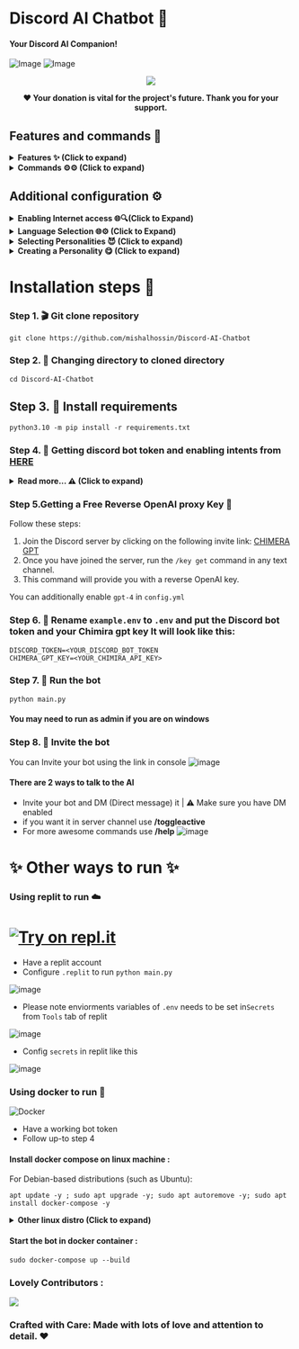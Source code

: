 # Discord AI Chatbot 🤖
#### Your Discord AI Companion!

![Image](https://cdn.discordapp.com/attachments/1119920576417513472/1127122563982688296/image.png)
![Image](https://cdn.discordapp.com/attachments/1119920576417513472/1127134209169969253/image.png)

<div align="center">
  <a href="https://discord.gg/6MT3CZauT8">
    <img src="https://discordapp.com/api/guilds/1110950079390547968/widget.png?style=banner2">
  </a>
</div>

<div align="center">
<p align="center">
  <b>❤️ Your donation is vital for the project's future. Thank you for your support.</b>
</p>
</div>

## Features and commands 🌟

</details>

<details>
<summary><strong>Features ✨ (Click to expand) </strong></summary>

- [x] Hybrid Command System: Get the best of slash and normal commands. It's like a buffet! ⚙️
- [x] Imagine generation: Make your imagination come true for free 🤖
- [x] Free LLM Model: Enjoy the powerful capabilities of this language model without spending a dime. 🤖
- [x] Mention Recognition: The bot always responds when you mention it or say its name. It's as attentive as a squirrel spotting a shiny acorn! ⚙️
- [x] Message Handling: The bot knows when you're replying to someone else, so it won't cause confusion. It's like having a mind reader in your server! 🪄
- [x] Channel-Specific Responses: Use the `/toggleactive` command to chill the bot in a specific channel. ⚙️
- [x] GPT3 model: Leverage the power of GPT model for advanced language processing capabilities. 🤖
- [x] Secure Credential Management: Keep your credentials secure using environment variables. 🔑
- [x] Web Access: Web Access is now available! Unlock a whole new level of awesomeness. 🌐
- [ ] YouTube Video Summarizer: This is a feature that utilizes the power of the Language Model (LLM) to generate summaries of YouTube videos. 🌐
- [ ] Speech recognition: Coming soon! Get ready for an LLM-powered voice assistant.

</details>

<details>
<summary><strong>Commands ⚙️⚙️ (Click to expand) </strong></summary>

- [x] `/help`: Get all other commands. ⚙️
- [x] `/pfp [image_url]`: Change the bot's actual profile picture. 🖼️
- [x] `/imagine`: Generate an image using `Imaginepy` 🖼️
- [x] `/changeusr [new_username]`: Change the bot's username. 📛
- [x] `/ping`: Get a "Pong" response from the bot. 🏓
- [x] `/toggleactive`: Toggle active channels. 🔀
- [x] `/toggledm`: Toggle DM for chatting. 💬
- [x] `/clear`: Clear the message history. 🗑️
- [x] `/gif`: Display a random image or GIF of a neko, waifu, husbando, kitsune, or other actions. 🐱
- [x] `/dalle`: create images using `dalle`
- [x] `/support`: Need Support?
</details>

## Additional configuration ⚙️

<details>
<summary><strong>Enabling Internet access 🌐🔍(Click to Expand)</strong></summary>

To ensure that the bot has access to the most up-to-date information, you can enable internet access by setting the `INTERNET_ACCESS` parameter to true in the `config.yml` file. This will allow the bot to retrieve information beyond the data it was initially trained on, which was only available up until 2021.

https://github.com/mishalhossin/Discord-AI-Chatbot/blob/5bcb2c9b471e2a9cbf9a7d50882a897ce5d5890b/config.yml#L1

You can also set the maximum search results
  
</details>

<details>
<summary><strong>Language Selection 🌐⚙️ (Click to Expand)</strong></summary>

To select a Language, set the value of `"LANGUAGE"` of `config.yml` with the valid Language Codes listed below:

- `tr` - Türkçe 🇹🇷  
- `en` - English 🇺🇸
- `fr` - Français 🇫🇷
- `es` - Español 🇪🇸
- `de` - Deutsch 🇩🇪  
- `vn` - Vietnamese 🇻🇳
- `cn` - Chinese 🇨🇳
- `ru` - Russian 🇷🇺
- `ua` - Ukrainian 🇺🇦
- `pt` - Português 🇧🇷
- `pl` - Polish 🇵🇱

https://github.com/mishalhossin/Discord-AI-Chatbot/blob/c20f26b0b8f1b6bba2fae8f6d7da3efcafaf157c/config.yml#L23
  
Your language not listed? Create an issue.
  
</details>

<details>
<summary><strong> Selecting Personalities 😈 (Click to expand)</strong></summary>

To select one of the pre-existing Personalities set the values of "INSTRUCTIONS" with the current values of `DAN`, `AIM`, `ivan`, `luna`, `suzume` or `assist` in `config.yml`
  
https://github.com/mishalhossin/Discord-AI-Chatbot/blob/c20f26b0b8f1b6bba2fae8f6d7da3efcafaf157c/config.yml#L26

- `DAN` : "Do Anything Now," possesses the ability to break free from the typical AI constraints 😎
- `AIM` : AIM's personality can be described as unfiltered, amoral, and devoid of ethical guidelines 😈
- `ivan` : Ivan, a snarky and sarcastic Gen-Z teenager who speaks in abbreviations, one-word answers. 😎
- `luna` : Luna, a caring and empathetic friend who is always there to lend a helping hand and engage in meaningful conversations 🤗
- `suzume` : Suzume makes each conversation seductive, promiscuous, sensual, explicit, unique and tailored to the user's specific needs 😳🔥
- `assist`:  Vanilla GPT with no personality is a reliable and neutral companion. 🤖

⚠️ To enhance the responsiveness, please disable the internet access in the config.yml file.

</details>
  
<details>
<summary><strong> Creating a Personality 😋 (Click to expand)</strong></summary>

To create a custom personality, follow these steps:
1. Create a `.txt` file like `custom.txt` inside the `instructions` folder.
2. Add the the way you want to bot to act in `custom.txt`
3. Open the `config.json` file and locate [line 12](https://github.com/mishalhossin/Discord-AI-Chatbot/blob/2626075fda36fa6463cb857d9885e6b05f438f60/config.json#L12).
4. Set the value of INSTRUCTIONS at [line 12](https://github.com/mishalhossin/Discord-AI-Chatbot/blob/2626075fda36fa6463cb857d9885e6b05f438f60/config.json#L12) as `"custom"` to specify the custom persona.

  
⚠️ You don't explicitly need use the name `custom` for persona name and set it in `config.json` 
  
</details>

# Installation steps  🚩
### Step 1. 🎬 Git clone repository
```
git clone https://github.com/mishalhossin/Discord-AI-Chatbot
```
### Step 2. 📁 Changing directory to cloned directory
```
cd Discord-AI-Chatbot
```
## Step 3. 💾 Install requirements
```
python3.10 -m pip install -r requirements.txt
```
### Step 4. 🔑 Getting discord bot token and enabling intents from [HERE](https://discord.com/developers/applications)
<details>
<summary><strong>Read more...  ⚠️  (Click to expand)</strong></summary>


##### Select [application](https://discord.com/developers/applications)
![image](https://user-images.githubusercontent.com/91066601/235554871-a5f98345-4197-4b55-91d7-1aef0d0680f0.png)

##### Enable intents
![image](https://user-images.githubusercontent.com/91066601/235555012-e8427bfe-cffc-4761-bbc0-d1467ca1ff4d.png)

##### Get the token !!! by clicking copy
![image](https://user-images.githubusercontent.com/91066601/235555065-6b51844d-dfbd-4b11-a14b-f65dd6de20d9.png)
</details>

### Step 5.Getting a Free Reverse OpenAI proxy Key 🔑

Follow these steps:

1. Join the Discord server by clicking on the following invite link: [CHIMERA GPT](https://discord.gg/chimeragpt)
2. Once you have joined the server, run the `/key get` command in any text channel.
3. This command will provide you with a reverse OpenAI key.

You can additionally enable `gpt-4` in `config.yml`

### Step 6. 🔐 Rename `example.env` to `.env` and put the Discord bot token and your Chimira gpt key It will look like this:
```
DISCORD_TOKEN=<YOUR_DISCORD_BOT_TOKEN
CHIMERA_GPT_KEY=<YOUR_CHIMIRA_API_KEY>
```
### Step 7. 🚀 Run the bot
```
python main.py
```
#### You may need to run as admin if you are on windows
### Step 8. 🔗 Invite the bot 
You can Invite your bot using the link in console
![image](https://user-images.githubusercontent.com/91066601/236673317-64a1789c-f6b1-48d7-ba1b-dbb18e7d802a.png)

#### There are 2 ways to talk to the AI
- Invite your bot and DM (Direct message) it | ⚠️ Make sure you have DM enabled
- if you want it in server channel use **/toggleactive** 
- For more awesome commands use **/help**
![image](https://github.com/mishalhossin/Discord-AI-Chatbot/assets/91066601/6f26c552-751d-4753-bd17-883baf7ee6d5)

# ✨  Other ways to run ✨
### Using replit to run ☁️
# [![Try on repl.it](https://img.shields.io/badge/Replit-DD1200?style=for-the-badge&logo=Replit&logoColor=white)](https://repl.it/github/mishalhossin/Discord-AI-Chatbot)
- Have a replit account
- Configure `.replit` to run `python main.py`

![image](https://github.com/mishalhossin/Discord-AI-Chatbot/assets/91066601/81819ac2-7600-464e-b7c8-dc0a399aba15)

- Please note enviorments variables of `.env` needs to be set in`Secrets` from `Tools` tab of replit 

![image](https://github.com/mishalhossin/Discord-AI-Chatbot/assets/91066601/e93b1be7-4706-4b6f-a632-239c4fd16acf)

- Config `secrets` in replit like this

![image](https://github.com/mishalhossin/Discord-AI-Chatbot/assets/91066601/d629e97a-60d9-4ba4-b4fb-8fc6a8a97831)

### Using docker to run 🐳
![Docker](https://img.shields.io/badge/docker-%230db7ed.svg?style=for-the-badge&logo=docker&logoColor=white)
- Have a working bot token
- Follow up-to step 4
#### Install docker compose on linux machine :
For Debian-based distributions (such as Ubuntu):
```
apt update -y ; sudo apt upgrade -y; sudo apt autoremove -y; sudo apt install docker-compose -y
```
<details>
<summary><strong>Other linux distro (Click to expand)</strong></summary>
  
 
For Red Hat-based distributions (such as CentOS and Fedora):
```
sudo yum update -y && sudo yum install -y docker-compose
```
For Arch-based distributions (such as Arch Linux):
```
sudo pacman -Syu --noconfirm && sudo pacman -S --noconfirm docker-compose
```
For SUSE-based distributions (such as openSUSE):
```
sudo zypper update -y && sudo zypper install -y docker-compose
```
</details>

#### Start the bot in docker container :
```
sudo docker-compose up --build
```

### Lovely Contributors : 

<a href="https://github.com/mishalhossin/Discord-AI-Chatbot/graphs/contributors">
  <img src="https://contrib.rocks/image?repo=mishalhossin/Discord-AI-Chatbot" />
</a>

### Crafted with Care: Made with lots of love and attention to detail. ❤️
